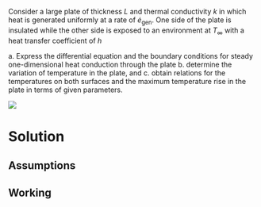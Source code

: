 Consider a large plate of thickness $L$ and thermal conductivity $k$ in which heat is generated uniformly at a rate of $\dot{e}_{\mathrm{gen}}$. One side of the plate is insulated while the other side is exposed to an environment at $T_{\infty}$ with a heat transfer coefficient of $h$

a. Express the differential equation and the boundary conditions for steady one-dimensional heat conduction through the plate
b. determine the variation of temperature in the plate, and
c. obtain relations for the temperatures on both surfaces and the maximum temperature rise in the plate in terms of given parameters.

![](!imgdir/41e60d228a3ca828dd0919b928d6ff510fec0d73.png)

# Solution

## Assumptions


## Working


